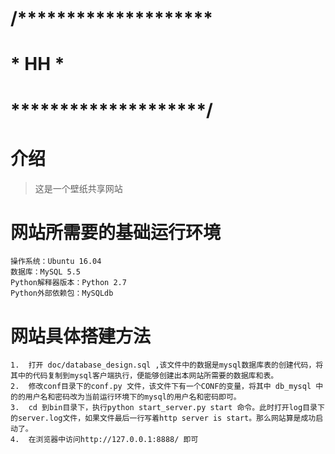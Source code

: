 # /********************
# *       HH          *
# ********************/

# 介绍
> 这是一个壁纸共享网站

# 网站所需要的基础运行环境
    操作系统：Ubuntu 16.04
    数据库：MySQL 5.5
    Python解释器版本：Python 2.7
    Python外部依赖包：MySQLdb

# 网站具体搭建方法
    1.  打开 doc/database_design.sql ,该文件中的数据是mysql数据库表的创建代码，将其中的代码复制到mysql客户端执行，便能够创建出本网站所需要的数据库和表。
    2.  修改conf目录下的conf.py 文件，该文件下有一个CONF的变量，将其中 db_mysql 中的的用户名和密码改为当前运行环境下的mysql的用户名和密码即可。
    3.  cd 到bin目录下，执行python start_server.py start 命令。此时打开log目录下的server.log文件，如果文件最后一行写着http server is start。那么网站算是成功启动了。
    4.  在浏览器中访问http://127.0.0.1:8888/ 即可
